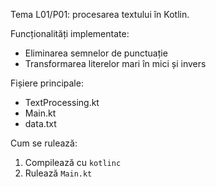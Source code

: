
Tema L01/P01: procesarea textului în Kotlin.

Funcționalități implementate:
- Eliminarea semnelor de punctuație
- Transformarea literelor mari în mici și invers

Fișiere principale:
- TextProcessing.kt
- Main.kt
- data.txt

Cum se rulează:
1. Compilează cu `kotlinc`
2. Rulează `Main.kt`
